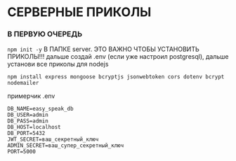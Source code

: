# СЕРВЕРНЫЕ ПРИКОЛЫ
### В ПЕРВУЮ ОЧЕРЕДЬ
`npm init -y` В ПАПКЕ server. ЭТО ВАЖНО ЧТОБЫ УСТАНОВИТЬ ПРИКОЛЫ!!!
дальше создай .env (если уже настроил postgresql), дальше установи все приколы для nodejs 
```
npm install express mongoose bcryptjs jsonwebtoken cors dotenv bcrypt nodemailer
```

примерчик .env
```
DB_NAME=easy_speak_db
DB_USER=admin
DB_PASS=admin
DB_HOST=localhost
DB_PORT=5432
JWT_SECRET=ваш_секретный_ключ
ADMIN_SECRET=ваш_супер_секретный_ключ
PORT=5000
```
